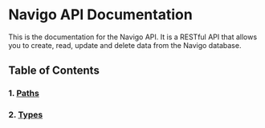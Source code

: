 # Navigo API Documentation

This is the documentation for the Navigo API. It is a RESTful API that allows
you to create, read, update and delete data from the Navigo database.

## Table of Contents

### 1. [Paths](paths/README.md)

### 2. [Types](types/README.md)